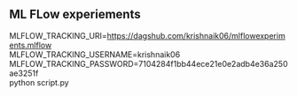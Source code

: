 ## ML FLow experiements

MLFLOW_TRACKING_URI=https://dagshub.com/krishnaik06/mlflowexperiments.mlflow \
MLFLOW_TRACKING_USERNAME=krishnaik06 \
MLFLOW_TRACKING_PASSWORD=7104284f1bb44ece21e0e2adb4e36a250ae3251f \
python script.py

